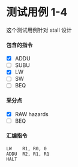 # 测试用例 1-4 

这个测试用例针对 stall 设计

#### 包含的指令
- [x] ADDU
- [ ] SUBU
- [x] LW
- [ ] SW
- [ ] BEQ

#### 采分点
- [x] RAW hazards
- [ ] BEQ

#### 汇编指令
```
LW    R1, R0, 0
ADDU  R2, R1, R1
HALT
```